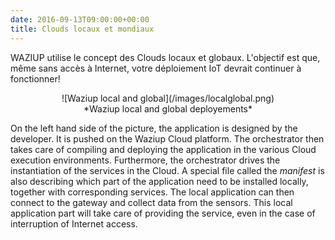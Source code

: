 ```yaml
---
date: 2016-09-13T09:00:00+00:00
title: Clouds locaux et mondiaux
---
```


WAZIUP utilise le concept des Clouds locaux et globaux.
L'objectif est que, même sans accès à Internet, votre déploiement IoT devrait continuer à fonctionner!

<center> ![Waziup local and global](/images/localglobal.png)</center>
<center> *Waziup local and global deployements*</center>

On the left hand side of the picture, the application is designed by the developer.
It is pushed on the Waziup Cloud platform.
The orchestrator then takes care of compiling and deploying the application in the various Cloud execution environments.
Furthermore, the orchestrator drives the instantiation of the services in the Cloud.
A special file called the *manifest* is also describing which part of the application need to be installed locally, together with corresponding services.
The local application can then connect to the gateway and collect data from the sensors.
This local application part will take care of providing the service, even in the case of interruption of Internet access.
